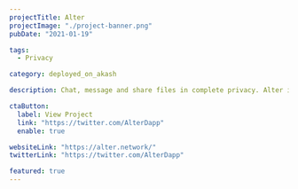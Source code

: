 ```yaml
---
projectTitle: Alter
projectImage: "./project-banner.png"
pubDate: "2021-01-19"

tags:
  - Privacy

category: deployed_on_akash

description: Chat, message and share files in complete privacy. Alter is hosting altermail.live, their primary application on Akash according to their post from their official Twitter account.

ctaButton:
  label: View Project
  link: "https://twitter.com/AlterDapp"
  enable: true

websiteLink: "https://alter.network/"
twitterLink: "https://twitter.com/AlterDapp"

featured: true
---
```

